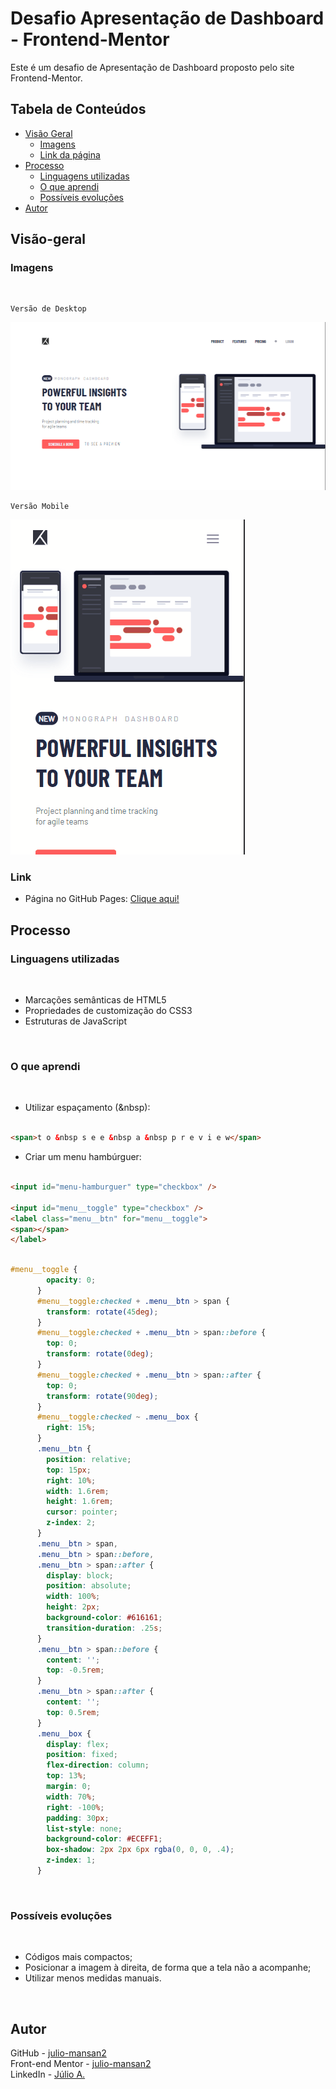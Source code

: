 # Desafio Apresentação de Dashboard - Frontend-Mentor

Este é um desafio de Apresentação de Dashboard proposto pelo site Frontend-Mentor.

## Tabela de Conteúdos

- [Visão Geral](#visão-geral)
    - [Imagens](#imagens)
    - [Link da página](#link)
- [Processo](#processo)
    - [Linguagens utilizadas](#linguagens-utilizadas)
    - [O que aprendi](#o-que-aprendi)
    - [Possíveis evoluções](#possíveis-evoluções)
- [Autor](#autor)

## Visão-geral

### Imagens

<br>

````
Versão de Desktop
````

   <img src="./src/design/desktop-design.png" alt="desktop-design">

<br>

````
Versão Mobile
````

 <img src="./src/design/mobile-design.gif" alt="mobile-design">

### Link

- Página no GitHub Pages: <a href="https://julio-mansan2.github.io/apresentacao-dashboard">Clique aqui!</a>

## Processo

### Linguagens utilizadas

<br>

- Marcações semânticas de HTML5
- Propriedades de customização do CSS3
- Estruturas de JavaScript

<br>

### O que aprendi

<br>

- Utilizar espaçamento (&nbsp):

````html

<span>t o &nbsp s e e &nbsp a &nbsp p r e v i e w</span>

````

- Criar um menu hambúrguer:

````html

<input id="menu-hamburguer" type="checkbox" />

<input id="menu__toggle" type="checkbox" />
<label class="menu__btn" for="menu__toggle">
<span></span>
</label>

````
````css

#menu__toggle {
        opacity: 0;
      }
      #menu__toggle:checked + .menu__btn > span {
        transform: rotate(45deg);
      }
      #menu__toggle:checked + .menu__btn > span::before {
        top: 0;
        transform: rotate(0deg);
      }
      #menu__toggle:checked + .menu__btn > span::after {
        top: 0;
        transform: rotate(90deg);
      }
      #menu__toggle:checked ~ .menu__box {
        right: 15%;
      }
      .menu__btn {
        position: relative;
        top: 15px;
        right: 10%;
        width: 1.6rem;
        height: 1.6rem;
        cursor: pointer;
        z-index: 2;
      }
      .menu__btn > span,
      .menu__btn > span::before,
      .menu__btn > span::after {
        display: block;
        position: absolute;
        width: 100%;
        height: 2px;
        background-color: #616161;
        transition-duration: .25s;
      }
      .menu__btn > span::before {
        content: '';
        top: -0.5rem;
      }
      .menu__btn > span::after {
        content: '';
        top: 0.5rem;
      }
      .menu__box {
        display: flex;
        position: fixed;
        flex-direction: column;
        top: 13%;
        margin: 0;
        width: 70%;
        right: -100%;
        padding: 30px;
        list-style: none;
        background-color: #ECEFF1;
        box-shadow: 2px 2px 6px rgba(0, 0, 0, .4);
        z-index: 1;
      }


````
<br>

### Possíveis evoluções

<br>

- Códigos mais compactos;
- Posicionar a imagem à direita, de forma que a tela não a acompanhe;
- Utilizar menos medidas manuais.

<br>

## Autor

GitHub - <a href="https://github.com/julio-mansan2">julio-mansan2</a> <br>
Front-end Mentor - <a href="https://www.frontendmentor.io/profile/julio-mansan2">julio-mansan2</a> <br>
LinkedIn - <a href="https://www.linkedin.com/in/j%C3%BAlio-a-mansan-3415a7249/">Júlio A.</a> <br>